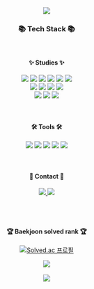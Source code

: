 <div align=center>
	<img src="https://capsule-render.vercel.app/api?type=waving&color=auto&height=200&section=header&text=soyoonjeong%20Github!&fontSize=50" />	 <!--헤더부분-->
</div>

<div align=center>
	<h3>📚 Tech Stack 📚</h3>
	<br>
	<h4>✨ Studies ✨</h4>
</div>
<div align="center">
	<img src="https://img.shields.io/badge/Python-3776AB?style=flat&logo=Python&logoColor=white"/>
	<img src="https://img.shields.io/badge/HTML5-E34F26?style=flat&logo=HTML5&logoColor=white" />
	<img src="https://img.shields.io/badge/CSS3-1572B6?style=flat&logo=CSS3&logoColor=white" />
	<img src="https://img.shields.io/badge/JavaScript-F7DF1E?style=flat&logo=JavaScript&logoColor=white" />
	<img src="https://img.shields.io/badge/C-A8B9CC?style=flat&logo=C&logoColor=white"/>
	<img src="https://img.shields.io/badge/java-007396?style=flat&logo=java&logoColor=white"> 
  	<br>
  	<img src="https://img.shields.io/badge/Node.js-339933?style=flat&logo=Node.js&logoColor=white" />
	<img src="https://img.shields.io/badge/Express-000000?style=flat&logo=Express&logoColor=white"/>
	<img src="https://img.shields.io/badge/Flask-000000?style=flat&logo=flask&logoColor=white"/>
	<img src="https://img.shields.io/badge/springboot-6DB33F?style=flat&logo=springboot&logoColor=white">
   <br>
   <img src="https://img.shields.io/badge/Selenium-43B02A?style=flat&logo=Selenium&logoColor=white" />
	<img src="https://img.shields.io/badge/MySQL-4479A1?style=flat&logo=MySQL&logoColor=white" />
   <img src="https://img.shields.io/badge/Linux-FCC624?style=flat&logo=Linux&logoColor=white" />

	
	
</div>
<br><br>

<div align=center>
	<h4>🛠 Tools 🛠</h4>
</div>
<div align=center>
	<img src="https://img.shields.io/badge/Visual%20Studio%20Code-007ACC?style=flat&logo=VisualStudioCode&logoColor=white" />
	<img src="https://img.shields.io/badge/Git-F05032?style=flat&logo=git&logoColor=white"/>
	<img src="https://img.shields.io/badge/Amazon AWS-232F3E?style=flat&logo=amazonaws&logoColor=white"/>
	<img src="https://img.shields.io/badge/Anaconda-44A833?style=flat&logo=Anaconda&logoColor=white"/>
	<img src="https://img.shields.io/badge/Google Colab-F9AB00?style=flat&logo=Google Colab&logoColor=white"/>
</div>
<br><br>

<div align=center>
	<h4>🎀 Contact 🎀</h4>
</div>
<div align=center>
	<a href="mailto:soyun5064@naver.com">
		<img src="https://img.shields.io/badge/NMail-30B980?style=flat&logo=Minutemailer&logoColor=white" />
	</a>
	<a href="mailto:jena4075@gmail.com">
		<img src="https://img.shields.io/badge/GMail-FF3633?style=flat&logo=Gmail&logoColor=white" />
	</a>
	<br>
</div>
<br><br><br>
<div align=center>
	<h4>🏆 Baekjoon solved rank 🏆</h4>
	
[![Solved.ac 프로필](http://mazassumnida.wtf/api/mini/generate_badge?boj=soyun5064)](https://solved.ac/soyun5064)
</div>
<div align=center>
	<img src="https://github-readme-stats.vercel.app/api/top-langs/?username=soyoonjeong&layout=compact">
</div>
<br>
 
<div align=center>
	<img src="https://capsule-render.vercel.app/api?type=waving&color=auto&height=200&section=footer&fontSize=50" />	 <!--아래부분-->
</div>
